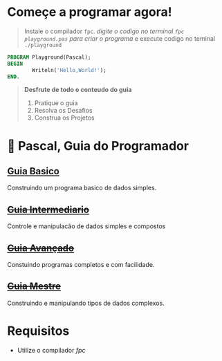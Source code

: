 # Começe a programar agora!  
> Instale o compilador `fpc`. _digite o codigo no terminal `fpc playground.pas` para criar o programa_ e execute codigo no teminal `./playground`

~~~pascal
PROGRAM Playground(Pascal);
BEGIN   
        Writeln('Hello,World!');
END.    
~~~

> **Desfrute de todo o conteudo do guia**
> 1. Pratique o guia  
> 2. Resolva os Desafios   
> 3. Construa os Projetos   

# :card_index: Pascal, Guia do Programador

## [Guia Basico](1-guia-basico/README.md)
Construindo um programa basico de dados simples.
## ~~[Guia Intermediario](2-guia-intermediario/README.md)~~
Controle e manipulacão de dados simples e compostos
## ~~[Guia Avançado](3-guia-avancado/README.md)~~
Constuindo programas completos e com facilidade.
## ~~[Guia Mestre](4-guia-mestre/README.md)~~
Construindo e manipulando tipos de dados complexos.   

# Requisitos
* Utilize o compilador _fpc_

